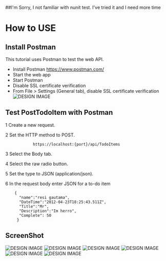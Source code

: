 ##I'm Sorry, I not familiar with nunit test. I've tried it and I need more time


# How to USE


## Install Postman

This tutorial uses Postman to test the web API.

- Install Postman 
              https://www.postman.com/
- Start the web app
- Start Postman 
- Disable SSL certificate verification 
- From File > Settings (General tab), disable SSL certificate verification
![DESIGN IMAGE](http://images.rizalresi.com/setting.png?raw=true)
## Test PostTodoItem with Postman

1 Create a new request.

2 Set the HTTP method to POST.
                
                https://localhost:{port}/api/TodoItems

3 Select the Body tab.

4 Select the raw radio button.

5 Set the type to JSON (application/json).

6 In the request body enter JSON for a to-do item

        {
          "name":"resi gautama",
          "DateTime":"2012-04-23T18:25:43.511Z",
          "Title":"Mr",
          "Description":"Im herro",
          "Complete": 50
         }

## ScreenShot 
![DESIGN IMAGE](http://images.rizalresi.com/post.png?raw=true)
![DESIGN IMAGE](http://images.rizalresi.com/getall.png?raw=true)
![DESIGN IMAGE](http://images.rizalresi.com/put.png?raw=true)
![DESIGN IMAGE](http://images.rizalresi.com/get{id}.png?raw=true)
![DESIGN IMAGE](http://images.rizalresi.com/Delete.png?raw=true)
![DESIGN IMAGE](http://images.rizalresi.com/show_get_delete.png?raw=true)

